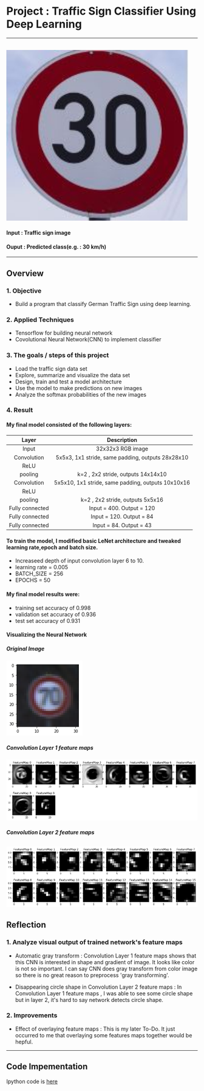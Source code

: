 
# Project : **Traffic Sign Classifier Using Deep Learning**
---
<br>
<img src="./web_test_images/test01_c1.JPG" width="480" alt="Combined Image" />
</br>

#### Input : Traffic sign image
#### Ouput : Predicted class(e.g. : 30 km/h)
---

## Overview

### 1. Objective
  - Build a program that classify German Traffic Sign using deep learning.

### 2. Applied Techniques
* Tensorflow for building neural network
* Covolutional Neural Network(CNN) to implement classifier

### 3. The goals / steps of this project
* Load the traffic sign data set
* Explore, summarize and visualize the data set
* Design, train and test a model architecture
* Use the model to make predictions on new images
* Analyze the softmax probabilities of the new images

### 4. Result
#### My final model consisted of the following layers:

| Layer         		|     Description	        					|
|:---------------------:|:---------------------------------------------:|
| Input          		| 32x32x3 RGB image   							|
| Convolution      	| 5x5x3, 1x1 stride, same padding, outputs 28x28x10 	|
| ReLU					|												|
| pooling	      	| k=2 , 2x2 stride,  outputs 14x14x10 				|
| Convolution 	    | 5x5x10, 1x1 stride, same padding, outputs 10x10x16|
| ReLU					|												|
| pooling	      	| k=2 , 2x2 stride,  outputs 5x5x16 				|
| Fully connected		| Input = 400. Output = 120        									|
| Fully connected		| Input = 120. Output = 84        									|
| Fully connected		| Input = 84. Output = 43        									|


#### To train the model, I modified basic LeNet architecture and tweaked learning rate,epoch and batch size.

* Increaseed depth of input convolution layer 6 to 10.
* learning rate = 0.005
* BATCH_SIZE = 256
* EPOCHS = 50

#### My final model results were:
* training set accuracy of 0.998
* validation set accuracy of 0.936
* test set accuracy of 0.931

#### Visualizing the Neural Network

##### Original Image
![Fig 1.](./feature_map_plots/test_image.png)

##### Convolution Layer 1 feature maps
![Fig 1.](./feature_map_plots/conv_layer1_feature_map.png)

##### Convolution Layer 2 feature maps
![Fig 1.](./feature_map_plots/conv_layer2_feature_map.png)
---

## Reflection

### 1. Analyze visual output of trained network's feature maps
* Automatic gray transform :  Convolution Layer 1 feature maps shows that this CNN is interested in shape and gradient of image.
It looks like color is not so important. I can say CNN does gray transform from color image so there is no great reason to preprocess 'gray transforming'.

* Disappearing circle shape in Convolution Layer 2 feature maps : In Convolution Layer 1 feature maps , I was able to see some circle shape but in layer 2, it's hard to say network detects circle shape.

### 2. Improvements
* Effect of overlaying feature maps : This is my later To-Do. It just occurred to me that overlaying some features maps together would be hepful.

---

## Code Impementation
Ipython code is [here](https://github.com/ksjgh/SDCND/blob/master/Term1_Computer_Vision_and_Deep_Learning/02_Project_Traffic_Sign_Classifier/Traffic_Sign_Classifier.ipynb)
